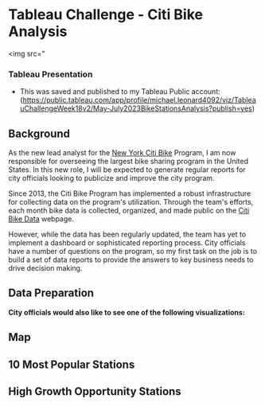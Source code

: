 # Tableau Challenge - Citi Bike Analysis


<img src="



### Tableau Presentation

* This was saved and published to my Tableau Public account: (https://public.tableau.com/app/profile/michael.leonard4092/viz/TableauChallengeWeek18v2/May-July2023BikeStationsAnalysis?publish=yes)

## Background

As the new lead analyst for the [New York Citi Bike](https://en.wikipedia.org/wiki/Citi_Bike) Program, I am now responsible for overseeing the largest bike sharing program in the United States. In this new role, I will be expected to generate regular reports for city officials looking to publicize and improve the city program.

Since 2013, the Citi Bike Program has implemented a robust infrastructure for collecting data on the program's utilization. Through the team's efforts, each month bike data is collected, organized, and made public on the [Citi Bike Data](https://www.citibikenyc.com/system-data) webpage.

However, while the data has been regularly updated, the team has yet to implement a dashboard or sophisticated reporting process. City officials have a number of questions on the program, so my first task on the job is to build a set of data reports to provide the answers to key business needs to drive decision making. 

## Data Preparation





**City officials would also like to see one of the following visualizations:**




## Map



## 10 Most Popular Stations

## High Growth Opportunity Stations    


